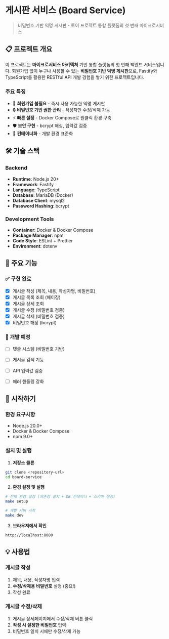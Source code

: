 # 게시판 서비스 (Board Service)

> 비밀번호 기반 익명 게시판 - 토이 프로젝트 통합 플랫폼의 첫 번째 마이크로서비스

## 📋 프로젝트 개요

이 프로젝트는 **마이크로서비스 아키텍처** 기반 통합 플랫폼의 첫 번째 백엔드 서비스입니다. 
회원가입 없이 누구나 사용할 수 있는 **비밀번호 기반 익명 게시판**으로, 
Fastify와 TypeScript를 활용한 RESTful API 개발 경험을 쌓기 위한 프로젝트입니다.

### 주요 특징
- 🚫 **회원가입 불필요** - 즉시 사용 가능한 익명 게시판
- 🔒 **비밀번호 기반 권한 관리** - 작성자만 수정/삭제 가능
- ⚡ **빠른 설정** - Docker Compose로 원클릭 환경 구축
- 🛡️ **보안 구현** - bcrypt 해싱, 입력값 검증
- 🐳 **컨테이너화** - 개발 환경 표준화

## 🛠 기술 스택

### Backend
- **Runtime**: Node.js 20+
- **Framework**: Fastify
- **Language**: TypeScript
- **Database**: MariaDB (Docker)
- **Database Client**: mysql2
- **Password Hashing**: bcrypt

### Development Tools
- **Container**: Docker & Docker Compose
- **Package Manager**: npm
- **Code Style**: ESLint + Prettier
- **Environment**: dotenv

## 🚀 주요 기능

### ✅ 구현 완료
- [x] 게시글 작성 (제목, 내용, 작성자명, 비밀번호)
- [x] 게시글 목록 조회 (페이징)
- [x] 게시글 상세 조회
- [x] 게시글 수정 (비밀번호 검증)
- [x] 게시글 삭제 (비밀번호 검증)
- [x] 비밀번호 해싱 (bcrypt)

### 🔄 개발 예정
- [ ] 댓글 시스템 (비밀번호 기반)
- [ ] 게시글 검색 기능
- [ ] API 입력값 검증
- [ ] 에러 핸들링 강화



## 🚀 시작하기

### 환경 요구사항
- Node.js 20.0+
- Docker & Docker Compose
- npm 9.0+

### 설치 및 실행

1. **저장소 클론**
```bash
git clone <repository-url>
cd board-service
```

2. **환경 설정 및 실행**
```bash
# 전체 환경 설정 (의존성 설치 + DB 컨테이너 + 스키마 생성)
make setup

# 개발 서버 시작
make dev
```

3. **브라우저에서 확인**
```
http://localhost:8000
```

## 💡 사용법

### 게시글 작성
1. 제목, 내용, 작성자명 입력
2. **수정/삭제용 비밀번호** 설정 (중요!)
3. 작성 완료

### 게시글 수정/삭제
1. 게시글 상세페이지에서 수정/삭제 버튼 클릭
2. **작성 시 설정한 비밀번호** 입력
3. 비밀번호 일치 시에만 수정/삭제 가능
